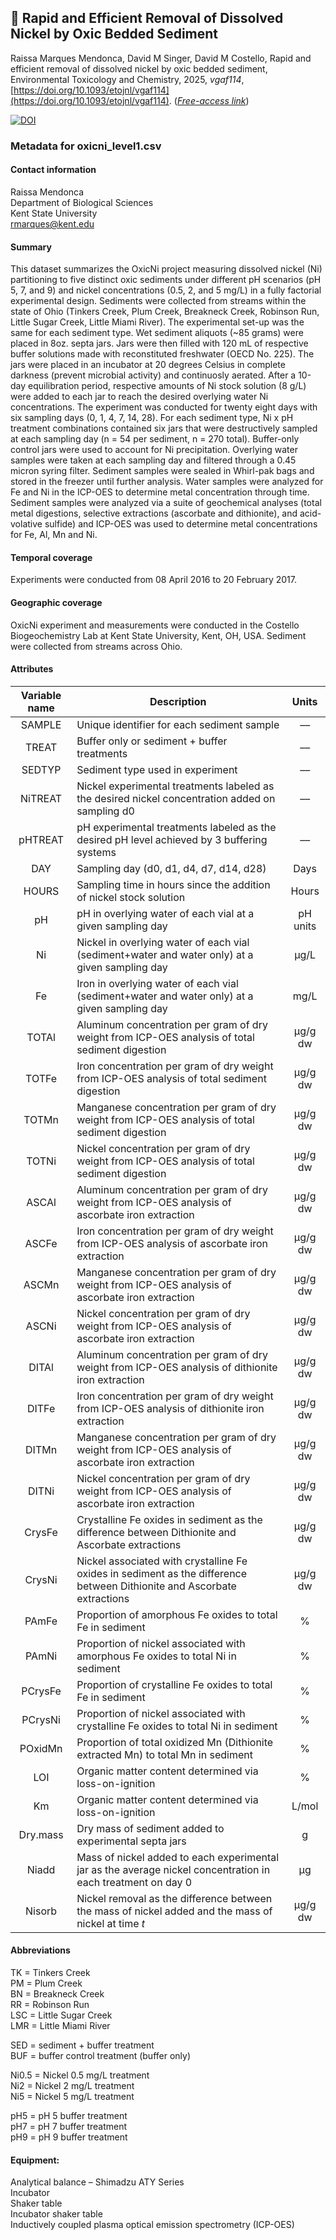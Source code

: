 ## 📁 Rapid and Efficient Removal of Dissolved Nickel by Oxic Bedded Sediment

Raissa Marques Mendonca, David M Singer, David M Costello, Rapid and efficient removal of dissolved nickel by oxic bedded sediment, Environmental Toxicology and Chemistry, 2025, _vgaf114_, [https://doi.org/10.1093/etojnl/vgaf114](https://doi.org/10.1093/etojnl/vgaf114). ([_Free-access link_](https://academic.oup.com/etc/article/44/7/1847/8124371?utm_source=authortollfreelink&utm_campaign=etc&utm_medium=email&guestAccessKey=db5e4e78-9288-497a-a097-75120e533402))

[![DOI](https://zenodo.org/badge/876174832.svg)](https://doi.org/10.5281/zenodo.13961213)

### Metadata for oxicni_level1.csv

#### Contact information
Raissa Mendonca\
Department of Biological Sciences\
Kent State University\
rmarques@kent.edu

#### Summary
This dataset summarizes the OxicNi project measuring dissolved nickel (Ni) partitioning to five distinct oxic sediments under different pH scenarios (pH 5, 7, and 9) and nickel concentrations (0.5, 2, and 5 mg/L) in a fully factorial experimental design. Sediments were collected from streams within the state of Ohio (Tinkers Creek, Plum Creek, Breakneck Creek, Robinson Run, Little Sugar Creek, Little Miami River). The experimental set-up was the same for each sediment type. Wet sediment aliquots (~85 grams) were placed in 8oz. septa jars. Jars were then filled with 120 mL of respective buffer solutions made with reconstituted freshwater (OECD No. 225). The jars were placed in an incubator at 20 degrees Celsius in complete darkness (prevent microbial activity) and continuosly aerated. After a 10-day equilibration period, respective amounts of Ni stock solution (8 g/L) were added to each jar to reach the desired overlying water Ni concentrations. The experiment was conducted for twenty eight days with six sampling days (0, 1, 4, 7, 14, 28). For each sediment type, Ni x pH treatment combinations contained six jars that were destructively sampled at each sampling day (n = 54 per sediment, n = 270 total). Buffer-only control jars were used to account for Ni precipitation. Overlying water samples were taken at each sampling day and filtered through a 0.45 micron syring filter. Sediment samples were sealed in Whirl-pak bags and stored in the freezer until further analysis. Water samples were analyzed for Fe and Ni in the ICP-OES to determine metal concentration through time. Sediment samples were analyzed via a suite of geochemical analyses (total metal digestions, selective extractions (ascorbate and dithionite), and acid-volative sulfide) and ICP-OES was used to determine metal concentrations for Fe, Al, Mn and Ni.

#### Temporal coverage
Experiments were conducted from 08 April 2016 to 20 February 2017.

#### Geographic coverage
OxicNi experiment and measurements were conducted in the Costello Biogeochemistry Lab at Kent State University, Kent, OH, USA. Sediment were collected from streams across Ohio.

#### Attributes

| Variable name | Description | Units |
| :---: | --- | :---: |
| SAMPLE | Unique identifier for each sediment sample | –– |
| TREAT | Buffer only or sediment + buffer treatments | –– |
| SEDTYP | Sediment type used in experiment | –– |
| NiTREAT |	Nickel experimental treatments labeled as the desired nickel concentration added on sampling d0 | –– |
| pHTREAT |	pH experimental treatments labeled as the desired pH level achieved by 3 buffering systems | –– |
| DAY	| Sampling day (d0, d1, d4, d7, d14, d28) | Days |
| HOURS | Sampling time in hours since the addition of nickel stock solution | Hours |
| pH | pH in overlying water of each vial at a given sampling day | pH units | 
| Ni | Nickel in overlying water of each vial (sediment+water and water only) at a given sampling day | µg/L |
| Fe | Iron in overlying water of each vial (sediment+water and water only) at a given sampling day | mg/L |
| TOTAl | Aluminum concentration per gram of dry weight from ICP-OES analysis of total sediment digestion | µg/g dw |
| TOTFe | Iron concentration per gram of dry weight from ICP-OES analysis of total sediment digestion | µg/g dw |
| TOTMn | Manganese concentration per gram of dry weight from ICP-OES analysis of total sediment digestion | µg/g dw |
| TOTNi | Nickel concentration per gram of dry weight from ICP-OES analysis of total sediment digestion | µg/g dw |
| ASCAl | Aluminum concentration per gram of dry weight from ICP-OES analysis of ascorbate iron extraction | µg/g dw |
| ASCFe | Iron concentration per gram of dry weight from ICP-OES analysis of ascorbate iron extraction | µg/g dw |
| ASCMn | Manganese concentration per gram of dry weight from ICP-OES analysis of ascorbate iron extraction | µg/g dw |
| ASCNi | Nickel concentration per gram of dry weight from ICP-OES analysis of ascorbate iron extraction | µg/g dw |
| DITAl | Aluminum concentration per gram of dry weight from ICP-OES analysis of dithionite iron extraction | µg/g dw |
| DITFe | Iron concentration per gram of dry weight from ICP-OES analysis of dithionite iron extraction | µg/g dw |
| DITMn | Manganese concentration per gram of dry weight from ICP-OES analysis of ascorbate iron extraction | µg/g dw |
| DITNi | Nickel concentration per gram of dry weight from ICP-OES analysis of ascorbate iron extraction | µg/g dw |
| CrysFe | Crystalline Fe oxides in sediment as the difference between Dithionite and Ascorbate extractions | µg/g dw |
| CrysNi | Nickel associated with crystalline Fe oxides in sediment as the difference between Dithionite and Ascorbate extractions | µg/g dw |
| PAmFe | Proportion of amorphous Fe oxides to total Fe in sediment | % |
| PAmNi | Proportion of nickel associated with amorphous Fe oxides to total Ni in sediment | % |
| PCrysFe |	Proportion of crystalline Fe oxides to total Fe in sediment | % |
| PCrysNi |	Proportion of nickel associated with crystalline Fe oxides to total Ni in sediment | % |
| POxidMn |	Proportion of total oxidized Mn (Dithionite extracted Mn) to total Mn in sediment | % |
| LOI |	Organic matter content determined via loss-on-ignition | % |
| Km |	Organic matter content determined via loss-on-ignition | L/mol |
| Dry.mass |	Dry mass of sediment added to experimental septa jars | g |
| Niadd |	Mass of nickel added to each experimental jar as the average nickel concentration in each treatment on day 0 | µg |
| Nisorb |	Nickel removal as the difference between the mass of nickel added and the mass of nickel at time _t_ | µg/g dw |

#### Abbreviations
TK = Tinkers Creek\
PM = Plum Creek\
BN = Breakneck Creek\
RR = Robinson Run\
LSC = Little Sugar Creek\
LMR = Little Miami River

SED = sediment + buffer treatment\
BUF = buffer control treatment (buffer only)

Ni0.5 = Nickel 0.5 mg/L treatment\
Ni2 = Nickel 2 mg/L treatment\
Ni5 = Nickel 5 mg/L treatment

pH5 = pH 5 buffer treatment\
pH7 = pH 7 buffer treatment\
pH9 = pH 9 buffer treatment

#### Equipment:

Analytical balance – Shimadzu ATY Series\
Incubator\
Shaker table\
Incubator shaker table\
Inductively coupled plasma optical emission spectrometry (ICP-OES)

